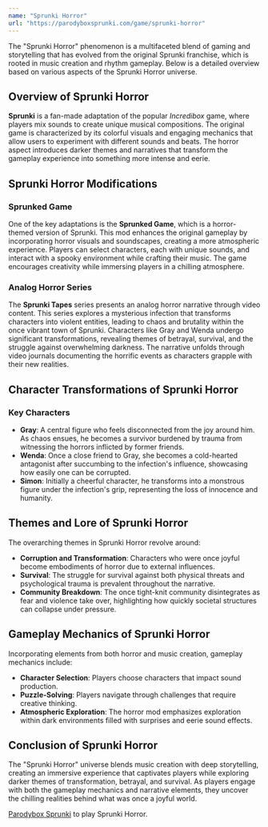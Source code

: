 ```yaml
---
name: "Sprunki Horror"
url: "https://parodyboxsprunki.com/game/sprunki-horror"
---
```


The "Sprunki Horror" phenomenon is a multifaceted blend of gaming and storytelling that has evolved from the original Sprunki franchise, which is rooted in music creation and rhythm gameplay. Below is a detailed overview based on various aspects of the Sprunki Horror universe.

## Overview of Sprunki Horror

**Sprunki** is a fan-made adaptation of the popular *Incredibox* game, where players mix sounds to create unique musical compositions. The original game is characterized by its colorful visuals and engaging mechanics that allow users to experiment with different sounds and beats. The horror aspect introduces darker themes and narratives that transform the gameplay experience into something more intense and eerie.

## Sprunki Horror Modifications

### **Sprunked Game**
One of the key adaptations is the **Sprunked Game**, which is a horror-themed version of Sprunki. This mod enhances the original gameplay by incorporating horror visuals and soundscapes, creating a more atmospheric experience. Players can select characters, each with unique sounds, and interact with a spooky environment while crafting their music. The game encourages creativity while immersing players in a chilling atmosphere.

### **Analog Horror Series**
The **Sprunki Tapes** series presents an analog horror narrative through video content. This series explores a mysterious infection that transforms characters into violent entities, leading to chaos and brutality within the once vibrant town of Sprunki. Characters like Gray and Wenda undergo significant transformations, revealing themes of betrayal, survival, and the struggle against overwhelming darkness. The narrative unfolds through video journals documenting the horrific events as characters grapple with their new realities.

## Character Transformations of Sprunki Horror

### **Key Characters**
- **Gray**: A central figure who feels disconnected from the joy around him. As chaos ensues, he becomes a survivor burdened by trauma from witnessing the horrors inflicted by former friends.
- **Wenda**: Once a close friend to Gray, she becomes a cold-hearted antagonist after succumbing to the infection's influence, showcasing how easily one can be corrupted.
- **Simon**: Initially a cheerful character, he transforms into a monstrous figure under the infection's grip, representing the loss of innocence and humanity.

## Themes and Lore of Sprunki Horror

The overarching themes in Sprunki Horror revolve around:
- **Corruption and Transformation**: Characters who were once joyful become embodiments of horror due to external influences.
- **Survival**: The struggle for survival against both physical threats and psychological trauma is prevalent throughout the narrative.
- **Community Breakdown**: The once tight-knit community disintegrates as fear and violence take over, highlighting how quickly societal structures can collapse under pressure.

## Gameplay Mechanics of Sprunki Horror

Incorporating elements from both horror and music creation, gameplay mechanics include:
- **Character Selection**: Players choose characters that impact sound production.
- **Puzzle-Solving**: Players navigate through challenges that require creative thinking.
- **Atmospheric Exploration**: The horror mod emphasizes exploration within dark environments filled with surprises and eerie sound effects.

## Conclusion of Sprunki Horror

The "Sprunki Horror" universe blends music creation with deep storytelling, creating an immersive experience that captivates players while exploring darker themes of transformation, betrayal, and survival. As players engage with both the gameplay mechanics and narrative elements, they uncover the chilling realities behind what was once a joyful world.

[Parodybox Sprunki](https://parodyboxsprunki.com/game/sprunki-horror) to play Sprunki Horror.
